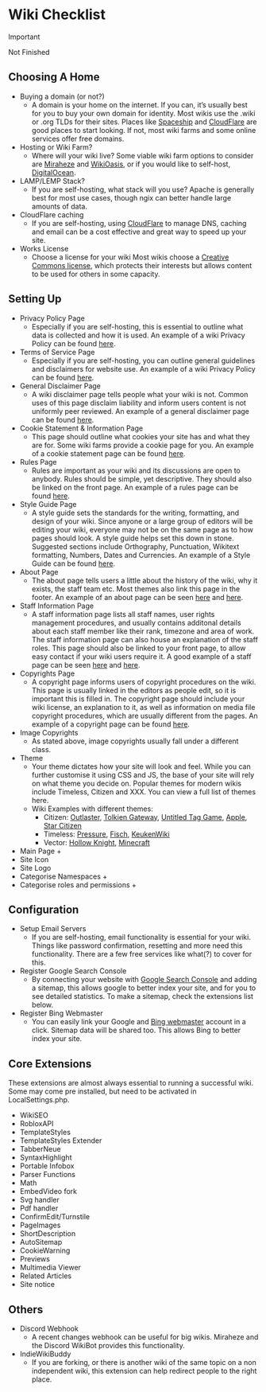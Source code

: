 # Wiki Checklist 
> [!IMPORTANT]
> Not Finished

## Choosing A Home

* Buying a domain (or not?) 
    * A domain is your home on the internet. If you can, it’s usually best for you to buy your own domain for identity. Most wikis use the .wiki or .org TLDs for their sites. Places like [Spaceship](https://www.spaceship.com/) and [CloudFlare](https://www.cloudflare.com/domains) are good places to start looking. If not, most wiki farms and some online services offer free domains. 
* Hosting or Wiki Farm? 
    * Where will your wiki live? Some viable wiki farm options to consider are [Miraheze](https://miraheze.org/) and [WikiOasis](https://wikioasis.org/), or if you would like to self-host, [DigitalOcean](https://www.digitalocean.com/). 
* LAMP/LEMP Stack? 
    * If you are self-hosting, what stack will you use? Apache is generally best for most use cases, though ngix can better handle large amounts of data. 
* CloudFlare caching
    * If you are self-hosting, using [CloudFlare](https://www.cloudflare.com/) to manage DNS, caching and email can be a cost effective and great way to speed up your site. 
* Works License 
    * Choose a license for your wiki Most wikis choose a [Creative Commons license](https://creativecommons.org/share-your-work/), which protects their interests but allows content to be used for others in some capacity. 

## Setting Up
* Privacy Policy Page
    * Especially if you are self-hosting, this is essential to outline what data is collected and how it is used. An example of a wiki Privacy Policy can be found [here](https://dovedale.wiki/wiki/Dovedale_Wiki:Terms_Of_Service_and_Privacy_Policy).
* Terms of Service Page
    * Especially if you are self-hosting, you can outline general guidelines and disclaimers for website use. An example of a wiki Privacy Policy can be found [here](https://dovedale.wiki/wiki/Dovedale_Wiki:Terms_Of_Service_and_Privacy_Policy).
* General Disclaimer Page 
    * A wiki disclaimer page tells people what your wiki is not. Common uses of this page disclaim liability and inform users content is not uniformly peer reviewed. An example of a general disclaimer page can be found [here](https://hybridcafe.wiki/wiki/Hybrid_Cafe_Wiki:General_disclaimer).
* Cookie Statement & Information Page
    * This page should outline what cookies your site has and what they are for. Some wiki farms provide a cookie page for you. An example of a cookie statement page can be found [here](https://dovedale.wiki/wiki/Dovedale_Wiki:Cookie_Statement).
* Rules Page 
    * Rules are important as your wiki and its discussions are open to anybody. Rules should be simple, yet descriptive. They should also be linked on the front page. An example of a rules page can be found [here](https://urbanshade.org/wiki/Project:RULES). 
* Style Guide Page
    * A style guide sets the standards for the writing, formatting, and design of your wiki. Since anyone or a large group of editors will be editing your wiki, everyone may not be on the same page as to how pages should look. A style guide helps set this down in stone. Suggested sections include Orthography, Punctuation, Wikitext formatting, Numbers, Dates and Currencies. An example of a Style Guide can be found [here](https://dovedale.wiki/wiki/Dovedale_Wiki:Style_Guide#Editorial_Style).
* About Page 
    * The about page tells users a little about the history of the wiki, why it exists, the staff team etc. Most themes also link this page in the footer. An example of an about page can be seen [here](https://starcitizen.tools/Star_Citizen_Wiki:About) and [here](https://dovedale.wiki/wiki/Dovedale_Wiki:About).
* Staff Information Page
    * A staff information page lists all staff names, user rights management procedures, and usually contains additonal details about each staff member like their rank, timezone and area of work. The staff information page can also house an explanation of the staff roles. This page should also be linked to your front page, to allow easy contact if your wiki users require it. A good example of a staff page can be seen [here](https://hybridcafe.wiki/wiki/Hybrid_Cafe_Wiki:Staff) and [here](https://dovedale.wiki/wiki/Project:Staff).
* Copyrights Page
    * A copyright page informs users of copyright procedures on the wiki. This page is usually linked in the editors as people edit, so it is important this is filled in. The copyright page should include your wiki license, an explanation to it, as well as information on media file copyright procedures, which are usually different from the pages. An example of a copyright page can be found [here](https://hybridcafe.wiki/wiki/Hybrid_Cafe_Wiki:Copyrights). 
* Image Copyrights 
    * As stated above, image copyrights usually fall under a different class. 
* Theme 
    * Your theme dictates how your site will look and feel. While you can further customise it using CSS and JS, the base of your site will rely on what theme you decide on. Popular themes for modern wikis include Timeless, Citizen and XXX. You can view a full list of themes here. 
    * Wiki Examples with different themes: 
        * Citizen: [Outlaster](https://outlaster.peakprecision.wiki/), [Tolkien Gateway](https://tolkiengateway.net/), [Untitled Tag Game](https://utg.miraheze.org/), [Apple](https://theapplewiki.com/wiki/Main_Page), [Star Citizen](https://starcitizen.tools/)
        * Timeless: [Pressure](https://urbanshade.org/), [Fisch](https://fischipedia.org/), [KeukenWiki](https://keukenwiki.nl/Hoofdpagina)
        * Vector: [Hollow Knight](https://hollowknight.wiki/), [Minecraft](https://minecraft.wiki/)
* Main Page + 
* Site Icon
* Site Logo
* Categorise Namespaces + 
* Categorise roles and permissions + 

## Configuration
* Setup Email Servers 
    * If you are self-hosting, email functionality is essential for your wiki. Things like password confirmation, resetting and more need this functionality. There are a few free services like what(?) to cover for this. 
* Register Google Search Console
    * By connecting your website with [Google Search Console](https://search.google.com/search-console) and adding a sitemap, this allows google to better index your site, and for you to see detailed statistics. To make a sitemap, check the extensions list below. 
* Register Bing Webmaster
    * You can easily link your Google and [Bing webmaster](https://www.bing.com/webmaster/tools) account in a click. Sitemap data will be shared too. This allows Bing to better index your site. 

## Core Extensions 
These extensions are almost always essential to running a successful wiki. Some  may come pre installed, but need to be activated in LocalSettings.php. 
* WikiSEO 
* RobloxAPI 
* TemplateStyles
* TemplateStyles Extender
* TabberNeue
* SyntaxHighlight
* Portable Infobox
* Parser Functions
* Math
* EmbedVideo fork
* Svg handler
* Pdf handler
* ConfirmEdit/Turnstile
* PageImages
* ShortDescription
* AutoSitemap
* CookieWarning 
* Previews
* Multimedia Viewer
* Related Articles
* Site notice

## Others
* Discord Webhook 
    * A recent changes webhook can be useful for big wikis. Miraheze and the Discord WikiBot provides this functionality. 
* IndieWikiBuddy
    * If you are forking, or there is another wiki of the same topic on a non independent wiki, this extension can help redirect people to the right place. 
